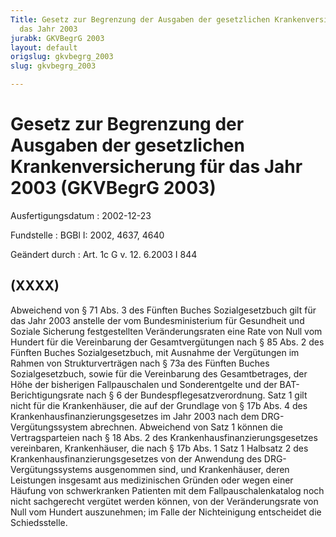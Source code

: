 ```yaml
---
Title: Gesetz zur Begrenzung der Ausgaben der gesetzlichen Krankenversicherung für
  das Jahr 2003
jurabk: GKVBegrG 2003
layout: default
origslug: gkvbegrg_2003
slug: gkvbegrg_2003

---
```


# Gesetz zur Begrenzung der Ausgaben der gesetzlichen Krankenversicherung für das Jahr 2003 (GKVBegrG 2003)

Ausfertigungsdatum
:   2002-12-23

Fundstelle
:   BGBl I: 2002, 4637, 4640

Geändert durch
:   Art. 1c G v. 12. 6.2003 I 844


## (XXXX)

Abweichend von § 71 Abs. 3 des Fünften Buches Sozialgesetzbuch gilt
für das Jahr 2003 anstelle der vom Bundesministerium für Gesundheit
und Soziale Sicherung festgestellten Veränderungsraten eine Rate von
Null vom Hundert für die Vereinbarung der Gesamtvergütungen nach § 85
Abs. 2 des Fünften Buches Sozialgesetzbuch, mit Ausnahme der
Vergütungen im Rahmen von Strukturverträgen nach § 73a des Fünften
Buches Sozialgesetzbuch, sowie für die Vereinbarung des
Gesamtbetrages, der Höhe der bisherigen Fallpauschalen und
Sonderentgelte und der BAT-Berichtigungsrate nach § 6 der
Bundespflegesatzverordnung. Satz 1 gilt nicht für die Krankenhäuser,
die auf der Grundlage von § 17b Abs. 4 des
Krankenhausfinanzierungsgesetzes im Jahr 2003 nach dem DRG-
Vergütungssystem abrechnen. Abweichend von Satz 1 können die
Vertragsparteien nach § 18 Abs. 2 des Krankenhausfinanzierungsgesetzes
vereinbaren, Krankenhäuser, die nach § 17b Abs. 1 Satz 1 Halbsatz 2
des Krankenhausfinanzierungsgesetzes von der Anwendung des DRG-
Vergütungssystems ausgenommen sind, und Krankenhäuser, deren
Leistungen insgesamt aus medizinischen Gründen oder wegen einer
Häufung von schwerkranken Patienten mit dem Fallpauschalenkatalog noch
nicht sachgerecht vergütet werden können, von der Veränderungsrate von
Null vom Hundert auszunehmen; im Falle der Nichteinigung entscheidet
die Schiedsstelle.

